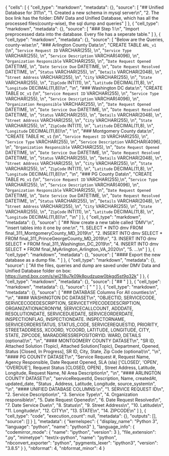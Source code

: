 {
 "cells": [
  {
   "cell_type": "markdown",
   "metadata": {},
   "source": [
    "## Unified Database for 311\n",
    "1. Created a new schema in mysql server\n",
    "2. The box link has the folder: DMV Data and Unified Database, which has all the processed files(county-wise), the sql dump and queries"
   ]
  },
  {
   "cell_type": "markdown",
   "metadata": {},
   "source": [
    "### Step 1:\n",
    "Import preprocessed data into the database. Every file has a seperate table."
   ]
  },
  {
   "cell_type": "markdown",
   "metadata": {},
   "source": [
    "Below are the Queries, county-wise:\n",
    "### Arlington County Data:\n",
    "CREATE TABLE `ARL_v1` (\n",
    "`Service Request ID` VARCHAR(255),  \n",
    "`Service Type` VARCHAR(255), \n",
    "`Service Description` VARCHAR(4096), \n",
    "`Organization Responsible` VARCHAR(255), \n",
    "`Date Request Opened` DATETIME, \n",
    "`Date Service Due` DATETIME, \n",
    "`Date Request Resolved` DATETIME, \n",
    "`Status` VARCHAR(255), \n",
    "`Details` VARCHAR(2048), \n",
    "`Street Address` VARCHAR(255), \n",
    "`City` VARCHAR(255), \n",
    "`State` VARCHAR(255), \n",
    "`ZipCode` INT(11), \n",
    "`Latitude` DECIMAL(11,8), \n",
    "`Longitude` DECIMAL(11,8))\n",
    "\n",
    "### Washington DC data:\n",
    "CREATE TABLE `DC_v1` (\n",
    "`Service Request ID` VARCHAR(255), \n",
    "`Service Type` VARCHAR(255), \n",
    "`Service Description` VARCHAR(4096), \n",
    "`Organization Responsible` VARCHAR(255), \n",
    "`Date Request Opened` DATETIME, \n",
    "`Date Service Due` DATETIME, \n",
    "`Date Request Resolved` DATETIME, \n",
    "`Status` VARCHAR(255), \n",
    "`Details` VARCHAR(2048), \n",
    "`Street Address` VARCHAR(255), \n",
    "`City` VARCHAR(255), \n",
    "`State` VARCHAR(255), \n",
    "`ZipCode` INT(11), \n",
    "`Latitude` DECIMAL(11,8), \n",
    "`Longitude` DECIMAL(11,8))\n",
    " \n",
    "### Montgomery County data:\n",
    "CREATE TABLE `MC_v1` (\n",
    "`Service Request ID` VARCHAR(255), \n",
    "`Service Type` VARCHAR(255), \n",
    "`Service Description` VARCHAR(4096), \n",
    "`Organization Responsible` VARCHAR(255), \n",
    "`Date Request Opened` DATETIME, \n",
    "`Date Service Due` DATETIME, \n",
    "`Date Request Resolved` DATETIME, \n",
    "`Status` VARCHAR(255), \n",
    "`Details` VARCHAR(2048), \n",
    "`Street Address` VARCHAR(255), \n",
    "`City` VARCHAR(255), \n",
    "`State` VARCHAR(255), \n",
    "`ZipCode` INT(11), \n",
    "`Latitude` DECIMAL(11,8), \n",
    "`Longitude` DECIMAL(11,8))\n",
    "\n",
    "### PG County Data\n",
    "CREATE TABLE `PG_v1` (\n",
    "`Service Request ID` VARCHAR(255),\n",
    "`Service Type` VARCHAR(255), \n",
    "`Service Description` VARCHAR(4096), \n",
    "`Organization Responsible` VARCHAR(255), \n",
    "`Date Request Opened` DATETIME, \n",
    "`Date Service Due` DATETIME, \n",
    "`Date Request Resolved` DATETIME, \n",
    "`Status` VARCHAR(255), \n",
    "`Details` VARCHAR(2048), \n",
    "`Street Address` VARCHAR(255), \n",
    "`City` VARCHAR(255), \n",
    "`State` VARCHAR(255), \n",
    "`ZipCode` INT(11), \n",
    "`Latitude` DECIMAL(11,8), \n",
    "`Longitude` DECIMAL(11,8))\n",
    "\n"
   ]
  },
  {
   "cell_type": "markdown",
   "metadata": {},
   "source": [
    "## Now create a new table called 'DMV'\n",
    "insert tables into it one by one:\n",
    "1. SELECT * INTO dmv FROM final_311_MontgomeryCounty_MD_2019\n",
    "2. INSERT INTO dmv SELECT * FROM final_311_PrinceGeorgeCounty_MD_2019\n",
    "3. INSERT INTO dmv SELECT * FROM final_311_Washington_DC_2019\n",
    "4. INSERT INTO dmv SELECT * FROM final_MyArlington_Arlington_VA_2020\n",
    "5. ...\n"
   ]
  },
  {
   "cell_type": "markdown",
   "metadata": {},
   "source": [
    "#### Export the new database as a dump file. "
   ]
  },
  {
   "cell_type": "markdown",
   "metadata": {},
   "source": [
    "All the files, queries and dump are saved under  DMV Data and Unified Database folder on box: https://umd.box.com/s/wi218u7k09k8pudzupw0bkgd5st9q32k"
   ]
  },
  {
   "cell_type": "markdown",
   "metadata": {},
   "source": [
    "## "
   ]
  },
  {
   "cell_type": "markdown",
   "metadata": {},
   "source": [
    "   "
   ]
  },
  {
   "cell_type": "markdown",
   "metadata": {},
   "source": [
    "### DATABASE Columns For All counties:\n",
    "\n",
    "#### WASHINGTON DC DATASET\n",
    "OBJECTID, SERVICECODE, SERVICECODEDESCRIPTION, SERVICETYPECODEDESCRIPTION, ORGANIZATIONACRONYM, SERVICECALLCOUNT, ADDDATE, RESOLUTIONDATE, SERVICEDUEDATE, SERVICEORDERDATE, INSPECTIONFLAG, INSPECTIONDATE. INSPECTORNAME, SERVICEORDERSTATUS, STATUS_CODE, SERVICEREQUESTID, PRIORITY, STREETADDRESS, XCOORD, YCOORD, LATITUDE, LONGITUDE, CITY, STATE, ZIPCODE,  MARADDRESSREPOSITORYID. WARD, DETAILS (optional)\n",
    "\n",
    "#### MONTGOMERY COUNTY DATASET\n",
    "SR ID, Attached Solution (Topic), Attached Solution(Topic), Department, Opened, Status [Closed, In Progress], SR ID, City, State, Zip Code (optional)\n",
    "\n",
    "#### PG COUNTY DATASET\n",
    "Service Request #, Request Name, Agency Responsible, Date Request Opened, SLA (sla) ['CLOSED', 'OPEN', 'OVERDUE'], Request Status  [CLOSED, OPEN] , Street Address, Latitude, Longitude, Request Name, NI Area Description\n",
    "\n",
    "#### ARLINGTON COUNTY DATASET\n",
    "serviceRequestId, Description, Name, createdAt, updated_date, \"Status ,  Address, Latitude, Longitude,  source_system\n",
    "\n",
    "#### UNIFIED DATABASE COLUMNS:\n",
    "1. SERVICE REQUEST ID\n",
    "2. Service Description\n",
    "3. Service Type\n",
    "4. Organization responsible\n",
    "5. Date Request Opened\n",
    "6. Date Request Resolved\n",
    "7. Date Service Due\n",
    "8. Status\n",
    "9. Street Address\n",
    "10. Latitude\n",
    "11. Longitude\n",
    "12. CITY\n",
    "13. STATE\n",
    "14. ZIPCODE\n"
   ]
  },
  {
   "cell_type": "code",
   "execution_count": null,
   "metadata": {},
   "outputs": [],
   "source": []
  }
 ],
 "metadata": {
  "kernelspec": {
   "display_name": "Python 3",
   "language": "python",
   "name": "python3"
  },
  "language_info": {
   "codemirror_mode": {
    "name": "ipython",
    "version": 3
   },
   "file_extension": ".py",
   "mimetype": "text/x-python",
   "name": "python",
   "nbconvert_exporter": "python",
   "pygments_lexer": "ipython3",
   "version": "3.8.5"
  }
 },
 "nbformat": 4,
 "nbformat_minor": 4
}
